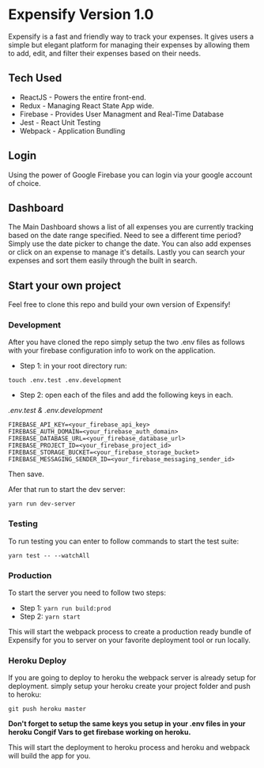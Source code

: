 # Expensify Version 1.0

Expensify is a fast and friendly way to track your expenses. It gives users a simple but elegant platform for managing their expenses by allowing them to add, edit, and filter their expenses based on their needs.

## Tech Used

* ReactJS   - Powers the entire front-end.
* Redux     - Managing React State App wide.
* Firebase  - Provides User Managment and Real-Time Database
* Jest      - React Unit Testing
* Webpack   - Application Bundling

## Login

Using the power of Google Firebase you can login via your google account of choice.

## Dashboard

The Main Dashboard shows a list of all expenses you are currently tracking based on the date range specified. Need to see a different time period? Simply use the date picker to change the date. You can also add expenses or click on an expense to manage it's details. Lastly you can search your expenses and sort them easily through the built in search.

## Start your own project

Feel free to clone this repo and build your own version of Expensify!

### Development
After you have cloned the repo simply setup the two .env files as follows with your firebase configuration info to work on the application.

* Step 1: in your root directory run:

`touch .env.test .env.development`

* Step 2: open each of the files and add the following keys in each.

_.env.test & .env.development_
~~~~
FIREBASE_API_KEY=<your_firebase_api_key>
FIREBASE_AUTH_DOMAIN=<your_firebase_auth_domain>
FIREBASE_DATABASE_URL=<your_firebase_database_url>
FIREBASE_PROJECT_ID=<your_firebase_project_id>
FIREBASE_STORAGE_BUCKET=<your_firebase_storage_bucket>
FIREBASE_MESSAGING_SENDER_ID=<your_firebase_messaging_sender_id>
~~~~

Then save.


Afer that run to start the dev server:

`yarn run dev-server`

### Testing
To run testing you can enter to follow commands to start the test suite:

`yarn test -- --watchAll`

### Production
To start the server you need to follow two steps:
* Step 1: `yarn run build:prod`
* Step 2: `yarn start`

This will start the webpack process to create a production ready bundle of Expensify for you to server on your favorite deployment tool or run locally.

### Heroku Deploy
If you are going to deploy to heroku the webpack server is already setup for deployment. simply setup your heroku create your project folder and push to heroku:

`git push heroku master`

__Don't forget to setup the same keys you setup in your .env files in your heroku Congif Vars to get firebase working on heroku.__

This will start the deployment to heroku process and heroku and webpack will build the app for you. 



